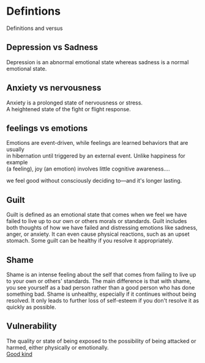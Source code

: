 # Defintions
Definitions and versus

## Depression vs Sadness  
Depression is an abnormal emotional state whereas sadness is a normal emotional state.  
  
## Anxiety vs nervousness  
Anxiety is a prolonged state of nervousness or stress.  
A heightened state of the fight or flight response.  
  
## feelings vs emotions  
Emotions are event-driven, while feelings are learned behaviors that are usually  
in hibernation until triggered by an external event. Unlike happiness for example    
(a feeling), joy (an emotion) involves little cognitive awareness....  
  
we feel good without consciously deciding to—and it's longer lasting.  
  
## Guilt  
Guilt is defined as an emotional state that comes when we feel we have failed to live up to our own or others morals or standards. Guilt includes both thoughts of how we have failed and distressing emotions like sadness, anger, or anxiety. It can even cause physical reactions, such as an upset stomach. Some guilt can be healthy if you resolve it appropriately.
  
## Shame    
Shame is an intense feeling about the self that comes from failing to live up to your own or others' standards. The main difference is that with shame, you see yourself as a bad person rather than a good person who has done something bad. Shame is unhealthy, especially if it continues without being resolved. It only leads to further loss of self-esteem if you don't resolve it as quickly as possible.
  
## Vulnerability 
The quality or state of being exposed to the possibility of being attacked or harmed, either physically or emotionally.  
[Good kind](https://psychcentral.com/blog/the-good-kind-of-vulnerability/)  
  
  
